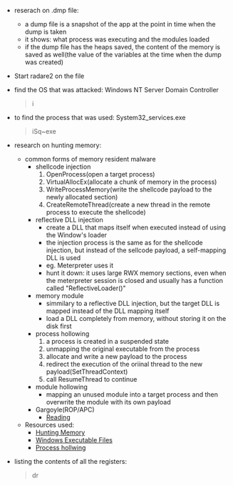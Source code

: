 * reserach on .dmp file:
    * a dump file is a snapshot of the app at the point in time when the dump is taken
    * it shows: what process was executing and the modules loaded
    * if the dump file has the heaps saved, the content of the memory is saved as well(the value of the variables at the time when the dump was created)
* Start radare2 on the file
* find the OS that was attacked: Windows NT Server Domain Controller
  > i
* to find the process that was used: System32_services.exe
  > iSq~exe
* research on hunting memory:
    * common forms of memory resident malware
        * shellcode injection
            1. OpenProcess(open a target process)
            2. VirtualAllocEx(allocate a chunk of memory in the process)
            3. WriteProcessMemory(write the shellcode payload to the newly allocated section)
            4. CreateRemoteThread(create a new thread in the remote process to execute the shellcode)
        * reflective DLL injection
            * create a DLL that maps itself when executed instead of using the Window's loader
            * the injection process is the same as for the shellcode injection, but instead of the sellcode payload, a self-mapping DLL is used
            * eg. Meterpreter uses it
            * hunt it down: it uses large RWX memory sections, even when the meterpreter session is closed and usually has a function called "ReflectiveLoader()"
        * memory module
            * simmilary to a reflective DLL injection, but the target DLL is mapped instead of the DLL mapping itself
            * load a DLL completely from memory, without storing it on the disk first
        * process hollowing
            1. a process is created in a suspended state
            2. unmapping the original executable from the process
            3. allocate and write a new payload to the process
            4. redirect the execution of the oriinal thread to the new payload(SetThreadContext)
            5. call ResumeThread to continue
        * module hollowing
            * mapping an unused module into a target process and then overwrite the module with its own payload
        * Gargoyle(ROP/APC)
            * [Reading](https://jlospinoso.github.io/security/assembly/c/cpp/developing/software/2017/03/04/gargoyle-memory-analysis-evasion.html)
    * Resources used:
        * [Hunting Memory](https://www.endgame.com/blog/technical-blog/hunting-memory)
        * [Windows Executable Files](https://en.wikibooks.org/wiki/X86_Disassembly/Windows_Executable_Files)
        * [Process hollwing](https://attack.mitre.org/wiki/Technique/T1093)

* listing the contents of all the registers:
  > dr
